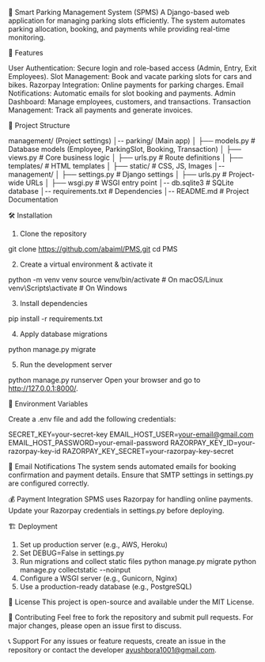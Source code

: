 🚗 Smart Parking Management System (SPMS)
A Django-based web application for managing parking slots efficiently. The system automates parking allocation, booking, and payments while providing real-time monitoring.

📌 Features

User Authentication: Secure login and role-based access (Admin, Entry, Exit Employees).
Slot Management: Book and vacate parking slots for cars and bikes.
Razorpay Integration: Online payments for parking charges.
Email Notifications: Automatic emails for slot booking and payments.
Admin Dashboard: Manage employees, customers, and transactions.
Transaction Management: Track all payments and generate invoices.

📂 Project Structure

management/ (Project settings)
│-- parking/ (Main app)
│   ├── models.py          # Database models (Employee, ParkingSlot, Booking, Transaction)
│   ├── views.py           # Core business logic
│   ├── urls.py            # Route definitions
│   ├── templates/         # HTML templates
│   ├── static/            # CSS, JS, Images
│-- management/
│   ├── settings.py        # Django settings
│   ├── urls.py            # Project-wide URLs
│   ├── wsgi.py            # WSGI entry point
│-- db.sqlite3             # SQLite database
│-- requirements.txt       # Dependencies
│-- README.md              # Project Documentation

🛠️ Installation

1. Clone the repository

git clone https://github.com/abaiml/PMS.git
cd PMS

2. Create a virtual environment & activate it

python -m venv venv
source venv/bin/activate  # On macOS/Linux
venv\Scripts\activate     # On Windows

3. Install dependencies

pip install -r requirements.txt

4. Apply database migrations

python manage.py migrate

5. Run the development server

python manage.py runserver
Open your browser and go to http://127.0.0.1:8000/.

🔑 Environment Variables

Create a .env file and add the following credentials:

SECRET_KEY=your-secret-key
EMAIL_HOST_USER=your-email@gmail.com
EMAIL_HOST_PASSWORD=your-email-password
RAZORPAY_KEY_ID=your-razorpay-key-id
RAZORPAY_KEY_SECRET=your-razorpay-key-secret

📧 Email Notifications
The system sends automated emails for booking confirmation and payment details. Ensure that SMTP settings in settings.py are configured correctly.

💰 Payment Integration
SPMS uses Razorpay for handling online payments. Update your Razorpay credentials in settings.py before deploying.

🏗️ Deployment

1. Set up production server (e.g., AWS, Heroku)
2. Set DEBUG=False in settings.py
3. Run migrations and collect static files
python manage.py migrate
python manage.py collectstatic --noinput
4. Configure a WSGI server (e.g., Gunicorn, Nginx)
5. Use a production-ready database (e.g., PostgreSQL)

📜 License
This project is open-source and available under the MIT License.

🤝 Contributing
Feel free to fork the repository and submit pull requests. For major changes, please open an issue first to discuss.

📞 Support
For any issues or feature requests, create an issue in the repository or contact the developer ayushbora1001@gmail.com.
